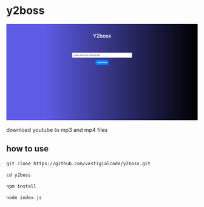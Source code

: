 # y2boss

![Screenshot](y2boss.png)

download youtube to mp3 and mp4 files
## how to use
 ```
 git clone https://github.com/vestigialcode/y2boss.git
``` 
```
cd y2boss
 ```
 ```
 npm install
 ```
 ```
 node index.js
 ```
